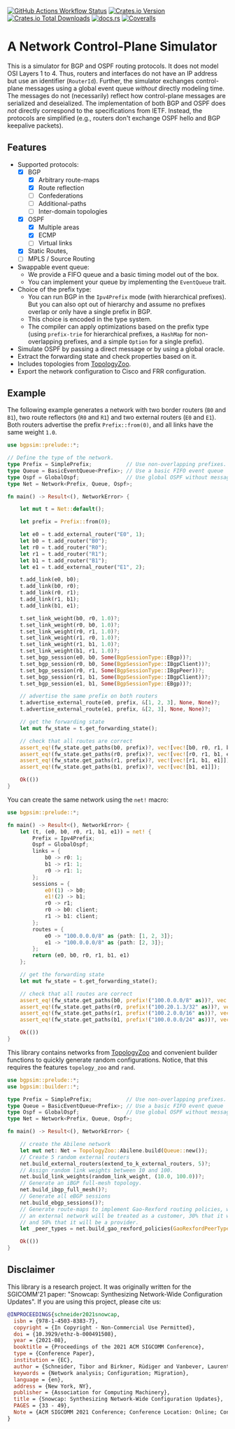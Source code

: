 [![GitHub Actions Workflow Status](https://img.shields.io/github/actions/workflow/status/nsg-ethz/bgpsim/rust.yml)](https://github.com/nsg-ethz/bgpsim/actions)
[![Crates.io Version](https://img.shields.io/crates/v/bgpsim)](https://crates.io/crates/bgpsim)
[![Crates.io Total Downloads](https://img.shields.io/crates/d/bgpsim)](https://crates.io/crates/bgpsim)
[![docs.rs](https://img.shields.io/docsrs/bgpsim)](https://docs.rs/bgpsim/0.17.3/bgpsim/)
[![Coveralls](https://img.shields.io/coverallsCoverage/github/nsg-ethz/bgpsim)](https://coveralls.io/github/nsg-ethz/bgpsim)

# A Network Control-Plane Simulator

This is a simulator for BGP and OSPF routing protocols.
It does not model OSI Layers 1 to 4.
Thus, routers and interfaces do not have an IP address but use an identifier (`RouterId`).
Further, the simulator exchanges control-plane messages using a global event queue *without* directly modeling time.
The messages do not (necessarily) reflect how control-plane messages are serialized and deseialized.
The implementation of both BGP and OSPF does *not* directly correspond to the specifications from IETF.
Instead, the protocols are simplified (e.g., routers don't exchange OSPF hello and BGP keepalive packets).


## Features
- Supported protocols:
  - [x] BGP
    - [x] Arbitrary route-maps
    - [x] Route reflection
    - [ ] Confederations
    - [ ] Additional-paths
    - [ ] Inter-domain topologies
  - [x] OSPF
    - [x] Multiple areas
    - [x] ECMP
    - [ ] Virtual links
  - [x] Static Routes,
  - [ ] MPLS / Source Routing
- Swappable event queue:
  - We provide a FIFO queue and a basic timing model out of the box.
  - You can implement your queue by implementing the `EventQueue` trait.
- Choice of the prefix type:
  - You can run BGP in the `Ipv4Prefix` mode (with hierarchical prefixes). But you can also opt out of hierarchy and assume no prefixes overlap or only have a single prefix in BGP.
  - This choice is encoded in the type system.
  - The compiler can apply optimizations based on the prefix type (using `prefix-trie` for hierarchical prefixes, a `HashMap` for non-overlapping prefixes, and a simple `Option` for a single prefix).
- Simulate OSPF by passing a direct message or by using a global oracle.
- Extract the forwarding state and check properties based on it.
- Includes topologies from [TopologyZoo](http://www.topology-zoo.org/).
- Export the network configuration to Cisco and FRR configuration.

## Example
The following example generates a network with two border routers (`B0` and `B1`), two route reflectors (`R0` and `R1`) and two external routers (`E0` and `E1`).
Both routers advertise the prefix `Prefix::from(0)`, and all links have the same weight `1.0`.


```rust
use bgpsim::prelude::*;

// Define the type of the network.
type Prefix = SimplePrefix;           // Use non-overlapping prefixes.
type Queue = BasicEventQueue<Prefix>; // Use a basic FIFO event queue
type Ospf = GlobalOspf;               // Use global OSPF without message passing
type Net = Network<Prefix, Queue, Ospf>;

fn main() -> Result<(), NetworkError> {

    let mut t = Net::default();

    let prefix = Prefix::from(0);

    let e0 = t.add_external_router("E0", 1);
    let b0 = t.add_router("B0");
    let r0 = t.add_router("R0");
    let r1 = t.add_router("R1");
    let b1 = t.add_router("B1");
    let e1 = t.add_external_router("E1", 2);

    t.add_link(e0, b0);
    t.add_link(b0, r0);
    t.add_link(r0, r1);
    t.add_link(r1, b1);
    t.add_link(b1, e1);

    t.set_link_weight(b0, r0, 1.0)?;
    t.set_link_weight(r0, b0, 1.0)?;
    t.set_link_weight(r0, r1, 1.0)?;
    t.set_link_weight(r1, r0, 1.0)?;
    t.set_link_weight(r1, b1, 1.0)?;
    t.set_link_weight(b1, r1, 1.0)?;
    t.set_bgp_session(e0, b0, Some(BgpSessionType::EBgp))?;
    t.set_bgp_session(r0, b0, Some(BgpSessionType::IBgpClient))?;
    t.set_bgp_session(r0, r1, Some(BgpSessionType::IBgpPeer))?;
    t.set_bgp_session(r1, b1, Some(BgpSessionType::IBgpClient))?;
    t.set_bgp_session(e1, b1, Some(BgpSessionType::EBgp))?;

    // advertise the same prefix on both routers
    t.advertise_external_route(e0, prefix, &[1, 2, 3], None, None)?;
    t.advertise_external_route(e1, prefix, &[2, 3], None, None)?;

    // get the forwarding state
    let mut fw_state = t.get_forwarding_state();

    // check that all routes are correct
    assert_eq!(fw_state.get_paths(b0, prefix)?, vec![vec![b0, r0, r1, b1, e1]]);
    assert_eq!(fw_state.get_paths(r0, prefix)?, vec![vec![r0, r1, b1, e1]]);
    assert_eq!(fw_state.get_paths(r1, prefix)?, vec![vec![r1, b1, e1]]);
    assert_eq!(fw_state.get_paths(b1, prefix)?, vec![vec![b1, e1]]);

    Ok(())
}
```

You can create the same network using the `net!` macro:
```rust
use bgpsim::prelude::*;

fn main() -> Result<(), NetworkError> {
    let (t, (e0, b0, r0, r1, b1, e1)) = net! {
        Prefix = Ipv4Prefix;
        Ospf = GlobalOspf;
        links = {
            b0 -> r0: 1;
            b1 -> r1: 1;
            r0 -> r1: 1;
        };
        sessions = {
            e0!(1) -> b0;
            e1!(2) -> b1;
            r0 -> r1;
            r0 -> b0: client;
            r1 -> b1: client;
        };
        routes = {
            e0 -> "100.0.0.0/8" as {path: [1, 2, 3]};
            e1 -> "100.0.0.0/8" as {path: [2, 3]};
        };
        return (e0, b0, r0, r1, b1, e1)
    };

    // get the forwarding state
    let mut fw_state = t.get_forwarding_state();

    // check that all routes are correct
    assert_eq!(fw_state.get_paths(b0, prefix!("100.0.0.0/8" as))?, vec![vec![b0, r0, r1, b1, e1]]);
    assert_eq!(fw_state.get_paths(r0, prefix!("100.20.1.3/32" as))?, vec![vec![r0, r1, b1, e1]]);
    assert_eq!(fw_state.get_paths(r1, prefix!("100.2.0.0/16" as))?, vec![vec![r1, b1, e1]]);
    assert_eq!(fw_state.get_paths(b1, prefix!("100.0.0.0/24" as))?, vec![vec![b1, e1]]);

    Ok(())
}
```

This library contains networks from [TopologyZoo](http://www.topology-zoo.org) and convenient builder functions to quickly generate random configurations.
Notice, that this requires the features `topology_zoo` and `rand`.

```rust
use bgpsim::prelude::*;
use bgpsim::builder::*;

type Prefix = SimplePrefix;           // Use non-overlapping prefixes.
type Queue = BasicEventQueue<Prefix>; // Use a basic FIFO event queue
type Ospf = GlobalOspf;               // Use global OSPF without message passing
type Net = Network<Prefix, Queue, Ospf>;

fn main() -> Result<(), NetworkError> {

    // create the Abilene network
    let mut net: Net = TopologyZoo::Abilene.build(Queue::new());
    // Create 5 random external routers
    net.build_external_routers(extend_to_k_external_routers, 5)?;
    // Assign random link weights between 10 and 100.
    net.build_link_weights(random_link_weight, (10.0, 100.0))?;
    // Generate an iBGP full-mesh topology.
    net.build_ibgp_full_mesh()?;
    // Generate all eBGP sessions
    net.build_ebgp_sessions()?;
    // Generate route-maps to implement Gao-Rexford routing policies, with probability 20% that
    // an external network will be treated as a customer, 30% that it will be treated as peer,
    // and 50% that it will be a provider.
    let _peer_types = net.build_gao_rexford_policies(GaoRexfordPeerType::random, (0.2, 0.3))?;

    Ok(())
}
```

## Disclaimer

This library is a research project.
It was originally written for the SGICOMM'21 paper: "Snowcap: Synthesizing Network-Wide Configuration Updates".
If you are using this project, please cite us:

```bibtex
@INPROCEEDINGS{schneider2021snowcap,
  isbn = {978-1-4503-8383-7},
  copyright = {In Copyright - Non-Commercial Use Permitted},
  doi = {10.3929/ethz-b-000491508},
  year = {2021-08},
  booktitle = {Proceedings of the 2021 ACM SIGCOMM Conference},
  type = {Conference Paper},
  institution = {EC},
  author = {Schneider, Tibor and Birkner, Rüdiger and Vanbever, Laurent},
  keywords = {Network analysis; Configuration; Migration},
  language = {en},
  address = {New York, NY},
  publisher = {Association for Computing Machinery},
  title = {Snowcap: Synthesizing Network-Wide Configuration Updates},
  PAGES = {33 - 49},
  Note = {ACM SIGCOMM 2021 Conference; Conference Location: Online; Conference Date: August 23-27, 2021}
}
```
